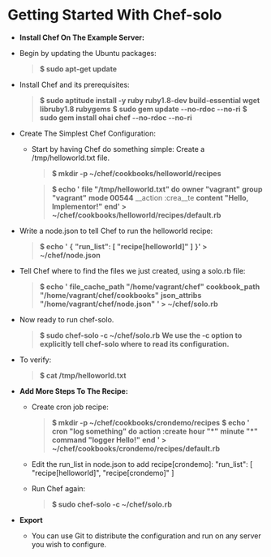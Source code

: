 Getting Started With Chef-solo
==============================

*	__Install Chef On The Example Server:__
  *	Begin by updating the Ubuntu packages:

    > __$ sudo apt-get update__

  * Install Chef and its prerequisites:

    > __$ sudo aptitude install -y ruby ruby1.8-dev build-essential wget libruby1.8 rubygems__
    > __$ sudo gem update --no-rdoc --no-ri__
    > __$ sudo gem install ohai chef --no-rdoc --no-ri__

  * Create The Simplest Chef Configuration:
    * Start by having Chef do something simple: Create a /tmp/helloworld.txt file.

      > __$ mkdir -p ~/chef/cookbooks/helloworld/recipes__
      
      > __$ echo '__
      > __file "/tmp/helloworld.txt" do__
      > __owner "vagrant"__
      > __group "vagrant"__
      > __mode 00544__
      > __action :crea__te
      > __content "Hello, Implementor!"__
      > __end' > ~/chef/cookbooks/helloworld/recipes/default.rb__
 


  * Write a node.json to tell Chef to run the helloworld recipe:
  
    > __$ echo '__
    > __{__
    > __"run_list": [ "recipe[helloworld]" ]__
    > __}' > ~/chef/node.json__

  * Tell Chef where to find the files we just created, using a solo.rb file:

    > __$ echo '__
    > __file_cache_path "/home/vagrant/chef"__
    > __cookbook_path "/home/vagrant/chef/cookbooks"__
    > __json_attribs "/home/vagrant/chef/node.json"__
    > __' > ~/chef/solo.rb__

  * Now ready to run chef-solo.
    > __$ sudo chef-solo -c ~/chef/solo.rb__
    > __We use the -c option to explicitly tell chef-solo where to read its configuration.__

  * To verify:
    > __$ cat /tmp/helloworld.txt__

* __Add More Steps To The Recipe:__
  * Create cron job recipe:
    > __$ mkdir -p ~/chef/cookbooks/crondemo/recipes__
    > __$ echo '__
    > __cron "log something" do__
    > __action :create__
    > __hour "*"__
    > __minute "*"__
    > __command "logger Hello!"__
    > __end__
    > __' > ~/chef/cookbooks/crondemo/recipes/default.rb__

  * Edit the run_list in node.json to add recipe[crondemo]:
"run_list": [ "recipe[helloworld]", "recipe[crondemo]" ]

  * Run Chef again:
    > __$ sudo chef-solo -c ~/chef/solo.rb__

* __Export__
  * You can use Git to distribute the configuration and run on any server you wish to configure.


